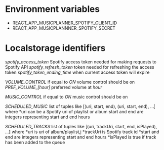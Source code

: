 # Environment variables
* REACT_APP_MUSICPLANNER_SPOTIFY_CLIENT_ID
* REACT_APP_MUSICPLANNNER_SPOTIFY_SECRET


# Localstorage identifiers
*spotify_access_token* Spotify access token needed for making requests to Spotify API
*spotify_refresh_token* token needed for refreshing the access token
*spotify_token_ending_time* when current access token will expire

*VOLUME_CONTROL* if equal to *ON* volume control should be on 
*PREF_VOLUME_[hour]* preferred volume at *hour*

*MUSIC_CONTROL* if equal to *ON* music control should be on 


*SCHEDULED_MUSIC* list of tuples like [(uri, start, end), (uri, start, end), ...] 
where 
    *uri can be a Spotify uri of playlist or album
    start and end are integers representing start and end hours


*SCHEDULED_TRACKS* list of tuples like [(uri, trackUri, start, end, isPlayed), ...] 
where 
    *uri is uri of album/playlist,j 
    *trackUri is Spotify track id
    *start and end are integers representing start and end hours 
    *isPlayed is true if track has been added to the queue

